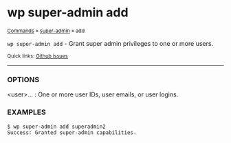 # wp super-admin add

<small>[Commands](/commands/) &raquo; [super-admin](/commands/super-admin/) &raquo; add</small>

`wp super-admin add` - Grant super admin privileges to one or more users.

<small>Quick links: <a href="https://github.com/wp-cli/wp-cli/issues?q=is%3Aopen+label%3Acommand%3Asuper-admin-add+sort%3Aupdated-desc">Github issues</a></small>

<hr />

### OPTIONS

&lt;user&gt;...
: One or more user IDs, user emails, or user logins.

### EXAMPLES

    $ wp super-admin add superadmin2
    Success: Granted super-admin capabilities.



